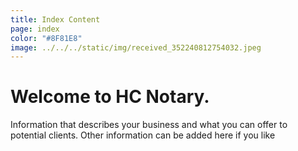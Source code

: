 ```yaml
---
title: Index Content
page: index
color: "#8F81E8"
image: ../../../static/img/received_352240812754032.jpeg
---
```

# Welcome to HC Notary.

Information that describes your business and what you can offer to potential clients. Other information can be added here if you like